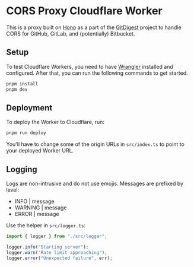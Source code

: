 # CORS Proxy Cloudflare Worker

This is a proxy built on [Hono](https://hono.dev/) as a part of the [GitDigest](https://g.abhi.now) project to handle CORS for GitHub, GitLab, and (potentially) Bitbucket.

## Setup

To test Cloudflare Workers, you need to have [Wrangler](https://developers.cloudflare.com/workers/wrangler/) installed and configured. After that, you can run the following commands to get started.

```txt
pnpm install
pnpm dev
```

## Deployment

To deploy the Worker to Cloudflare, run:

```txt
pnpm run deploy
```

You'll have to change some of the origin URLs in `src/index.ts` to point to your deployed Worker URL.

## Logging

Logs are non-intrusive and do not use emojis. Messages are prefixed by level:

- INFO | message
- WARNING | message
- ERROR | message

Use the helper in `src/logger.ts`:

```ts
import { logger } from "./src/logger";

logger.info("Starting server");
logger.warn("Rate limit approaching");
logger.error("Unexpected failure", err);
```
